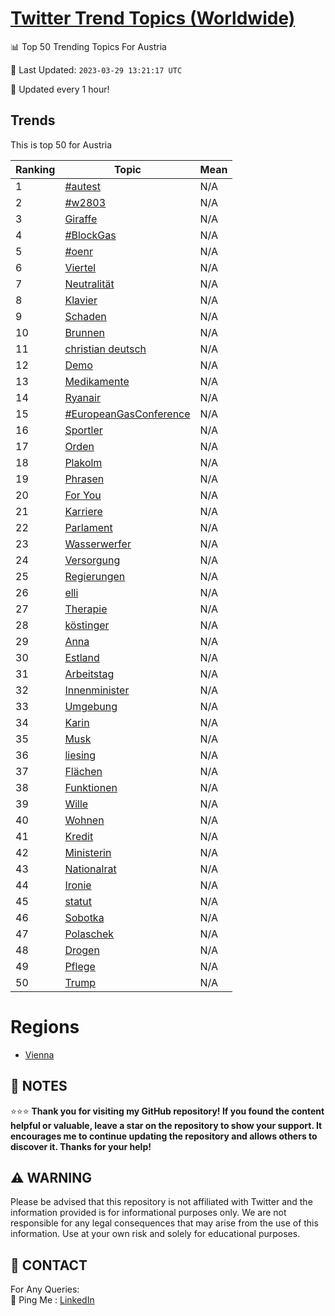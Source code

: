 [Twitter Trend Topics (Worldwide)](https://github.com/ErcinDedeoglu/Twitter-Trend-Topics)
==========


📊 Top 50 Trending Topics For Austria

📆 Last Updated: `2023-03-29 13:21:17 UTC`

🔧 Updated every 1 hour!


## Trends

This is top 50 for Austria

| Ranking | Topic | Mean |
| ------- | ------------ | ------------ |
| 1 | [#autest](http://twitter.com/search?q=%23autest) | N/A |
| 2 | [#w2803](http://twitter.com/search?q=%23w2803) | N/A |
| 3 | [Giraffe](http://twitter.com/search?q=Giraffe) | N/A |
| 4 | [#BlockGas](http://twitter.com/search?q=%23BlockGas) | N/A |
| 5 | [#oenr](http://twitter.com/search?q=%23oenr) | N/A |
| 6 | [Viertel](http://twitter.com/search?q=Viertel) | N/A |
| 7 | [Neutralität](http://twitter.com/search?q=Neutralit%c3%a4t) | N/A |
| 8 | [Klavier](http://twitter.com/search?q=Klavier) | N/A |
| 9 | [Schaden](http://twitter.com/search?q=Schaden) | N/A |
| 10 | [Brunnen](http://twitter.com/search?q=Brunnen) | N/A |
| 11 | [christian deutsch](http://twitter.com/search?q=christian+deutsch) | N/A |
| 12 | [Demo](http://twitter.com/search?q=Demo) | N/A |
| 13 | [Medikamente](http://twitter.com/search?q=Medikamente) | N/A |
| 14 | [Ryanair](http://twitter.com/search?q=Ryanair) | N/A |
| 15 | [#EuropeanGasConference](http://twitter.com/search?q=%23EuropeanGasConference) | N/A |
| 16 | [Sportler](http://twitter.com/search?q=Sportler) | N/A |
| 17 | [Orden](http://twitter.com/search?q=Orden) | N/A |
| 18 | [Plakolm](http://twitter.com/search?q=Plakolm) | N/A |
| 19 | [Phrasen](http://twitter.com/search?q=Phrasen) | N/A |
| 20 | [For You](http://twitter.com/search?q=For+You) | N/A |
| 21 | [Karriere](http://twitter.com/search?q=Karriere) | N/A |
| 22 | [Parlament](http://twitter.com/search?q=Parlament) | N/A |
| 23 | [Wasserwerfer](http://twitter.com/search?q=Wasserwerfer) | N/A |
| 24 | [Versorgung](http://twitter.com/search?q=Versorgung) | N/A |
| 25 | [Regierungen](http://twitter.com/search?q=Regierungen) | N/A |
| 26 | [elli](http://twitter.com/search?q=elli) | N/A |
| 27 | [Therapie](http://twitter.com/search?q=Therapie) | N/A |
| 28 | [köstinger](http://twitter.com/search?q=k%c3%b6stinger) | N/A |
| 29 | [Anna](http://twitter.com/search?q=Anna) | N/A |
| 30 | [Estland](http://twitter.com/search?q=Estland) | N/A |
| 31 | [Arbeitstag](http://twitter.com/search?q=Arbeitstag) | N/A |
| 32 | [Innenminister](http://twitter.com/search?q=Innenminister) | N/A |
| 33 | [Umgebung](http://twitter.com/search?q=Umgebung) | N/A |
| 34 | [Karin](http://twitter.com/search?q=Karin) | N/A |
| 35 | [Musk](http://twitter.com/search?q=Musk) | N/A |
| 36 | [liesing](http://twitter.com/search?q=liesing) | N/A |
| 37 | [Flächen](http://twitter.com/search?q=Fl%c3%a4chen) | N/A |
| 38 | [Funktionen](http://twitter.com/search?q=Funktionen) | N/A |
| 39 | [Wille](http://twitter.com/search?q=Wille) | N/A |
| 40 | [Wohnen](http://twitter.com/search?q=Wohnen) | N/A |
| 41 | [Kredit](http://twitter.com/search?q=Kredit) | N/A |
| 42 | [Ministerin](http://twitter.com/search?q=Ministerin) | N/A |
| 43 | [Nationalrat](http://twitter.com/search?q=Nationalrat) | N/A |
| 44 | [Ironie](http://twitter.com/search?q=Ironie) | N/A |
| 45 | [statut](http://twitter.com/search?q=statut) | N/A |
| 46 | [Sobotka](http://twitter.com/search?q=Sobotka) | N/A |
| 47 | [Polaschek](http://twitter.com/search?q=Polaschek) | N/A |
| 48 | [Drogen](http://twitter.com/search?q=Drogen) | N/A |
| 49 | [Pflege](http://twitter.com/search?q=Pflege) | N/A |
| 50 | [Trump](http://twitter.com/search?q=Trump) | N/A |



# Regions

* [Vienna](</Austria/Vienna.md>)



## 📝 NOTES

⭐⭐⭐ **Thank you for visiting my GitHub repository! If you found the content helpful or valuable, leave a star on the repository to show your support. It encourages me to continue updating the repository and allows others to discover it. Thanks for your help!**


## ⚠️ WARNING

Please be advised that this repository is not affiliated with Twitter and the information provided is for informational purposes only. We are not responsible for any legal consequences that may arise from the use of this information. Use at your own risk and solely for educational purposes.


## 📨 CONTACT

 For Any Queries:  
            🏓 Ping Me : [LinkedIn](https://www.linkedin.com/in/ercindedeoglu/)
